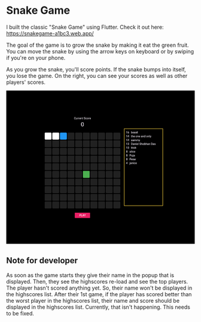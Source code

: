 # Snake Game

I built the classic "Snake Game" using Flutter. Check it out here: https://snakegame-a1bc3.web.app/

The goal of the game is to grow the snake by making it eat the green fruit. You can move the snake by using the arrow keys on keyboard or by swiping if you're on your phone. 

As you grow the snake, you'll score points. If the snake bumps into itself, you lose the game. On the right, you can see your scores as well as other players' scores.

![Snake Game Picture](https://github.com/Samaara-Das/Snake-Game/blob/version2/assets/snakegame.png)

## Note for developer
As soon as the game starts they give their name in the popup that is displayed. Then, they see the highscores re-load and see the top players. The player hasn't scored anything yet. So, their name won't be displayed in the highscores list. After their 1st game, if the player has scored better than the worst player in the highscores list, their name and score should be displayed in the highscores list. Currently, that isn't happening. This needs to be fixed.
